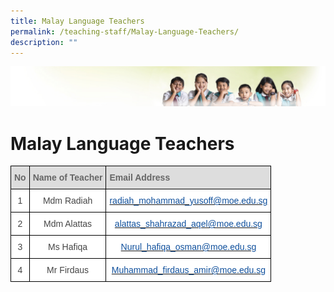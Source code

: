 ```yaml
---
title: Malay Language Teachers
permalink: /teaching-staff/Malay-Language-Teachers/
description: ""
---
```

![](/images/Banner.jpg)

Malay Language Teachers
=======================

<style type="text/css">
.tg  {border-collapse:collapse;border-spacing:0;}
.tg td{border-color:black;border-style:solid;border-width:1px;font-family:Arial, sans-serif;font-size:14px;
  overflow:hidden;padding:10px 5px;word-break:normal;}
.tg th{border-color:black;border-style:solid;border-width:1px;font-family:Arial, sans-serif;font-size:14px;
  font-weight:normal;overflow:hidden;padding:10px 5px;word-break:normal;}
.tg .tg-sxkx{background-color:#FFF;color:#454545;text-align:center;vertical-align:top}
.tg .tg-6wao{background-color:#FFF;color:#10509C;text-align:center;vertical-align:top}
.tg .tg-e14l{background-color:#DDD;color:#666;font-weight:bold;text-align:left;vertical-align:top}
.tg .tg-ncov{background-color:#FFF;color:#454545;text-align:center;vertical-align:middle}
</style>
<table class="tg">
<thead>
  <tr>
    <th class="tg-e14l">No</th>
    <th class="tg-e14l">Name of Teacher</th>
    <th class="tg-e14l">Email Address</th>
  </tr>
</thead>
<tbody>
  <tr>
    <td class="tg-ncov">1</td>
    <td class="tg-sxkx">Mdm Radiah</td>
    <td class="tg-6wao"><a href="mailto:radiah_mohammad_yusoff@moe.edu.sg"><span style="text-decoration:none;color:#10509C">radiah_mohammad_yusoff@moe.edu.sg</span></a></td>
  </tr>
  <tr>
    <td class="tg-ncov">2</td>
    <td class="tg-ncov">Mdm Alattas</td>
    <td class="tg-6wao"><a href="mailto:alattas_shahrazad_aqel@moe.edu.sg"><span style="text-decoration:none;color:#10509C">alattas_shahrazad_aqel@moe.edu.sg</span></a> <br></td>
  </tr>
  <tr>
    <td class="tg-ncov">3</td>
    <td class="tg-ncov">Ms Hafiqa</td>
    <td class="tg-6wao"><a href="mailto:Nurul_hafiqa_osman@moe.edu.sg"><span style="text-decoration:none;color:#10509C">Nurul_hafiqa_osman@moe.edu.sg</span></a><br></td>
  </tr>
  <tr>
    <td class="tg-ncov"> 4</td>
    <td class="tg-ncov">Mr Firdaus </td>
    <td class="tg-6wao"><a href="mailto:Muhammad_firdaus_amir@moe.edu.sg"><span style="text-decoration:none;color:#10509C">Muhammad_firdaus_amir@moe.edu.sg </span></a></td>
  </tr>
</tbody>
</table>